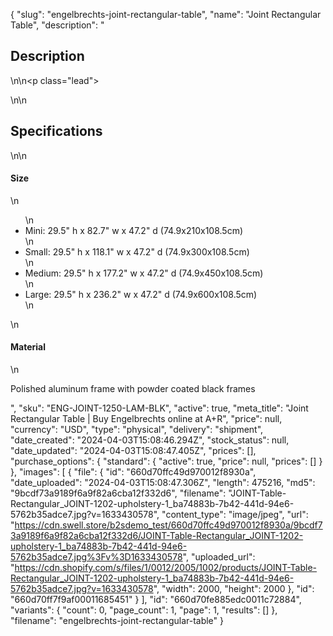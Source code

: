 {
  "slug": "engelbrechts-joint-rectangular-table",
  "name": "Joint Rectangular Table",
  "description": "<h2>Description</h2>\n<!-- split -->\n<p class=\"lead\"> </p>\n<!-- split -->\n<h2>Specifications</h2>\n<!-- split -->\n<h4>Size</h4>\n<ul>\n<li>Mini: 29.5\" h x 82.7\" w x 47.2\" d (74.9x210x108.5cm)</li>\n<li>Small: 29.5\" h x 118.1\" w x 47.2\" d (74.9x300x108.5cm)</li>\n<li>Medium: 29.5\" h x 177.2\" w x 47.2\" d (74.9x450x108.5cm)</li>\n<li>Large: 29.5\" h x 236.2\" w x 47.2\" d (74.9x600x108.5cm)</li>\n</ul>\n<h4>Material</h4>\n<p>Polished aluminum frame with powder coated black frames</p>",
  "sku": "ENG-JOINT-1250-LAM-BLK",
  "active": true,
  "meta_title": "Joint Rectangular Table | Buy Engelbrechts online at A+R",
  "price": null,
  "currency": "USD",
  "type": "physical",
  "delivery": "shipment",
  "date_created": "2024-04-03T15:08:46.294Z",
  "stock_status": null,
  "date_updated": "2024-04-03T15:08:47.405Z",
  "prices": [],
  "purchase_options": {
    "standard": {
      "active": true,
      "price": null,
      "prices": []
    }
  },
  "images": [
    {
      "file": {
        "id": "660d70ffc49d970012f8930a",
        "date_uploaded": "2024-04-03T15:08:47.306Z",
        "length": 475216,
        "md5": "9bcdf73a9189f6a9f82a6cba12f332d6",
        "filename": "JOINT-Table-Rectangular_JOINT-1202-upholstery-1_ba74883b-7b42-441d-94e6-5762b35adce7.jpg?v=1633430578",
        "content_type": "image/jpeg",
        "url": "https://cdn.swell.store/b2sdemo_test/660d70ffc49d970012f8930a/9bcdf73a9189f6a9f82a6cba12f332d6/JOINT-Table-Rectangular_JOINT-1202-upholstery-1_ba74883b-7b42-441d-94e6-5762b35adce7.jpg%3Fv%3D1633430578",
        "uploaded_url": "https://cdn.shopify.com/s/files/1/0012/2005/1002/products/JOINT-Table-Rectangular_JOINT-1202-upholstery-1_ba74883b-7b42-441d-94e6-5762b35adce7.jpg?v=1633430578",
        "width": 2000,
        "height": 2000
      },
      "id": "660d70ff7f9af00011685451"
    }
  ],
  "id": "660d70fe885edc0011c72884",
  "variants": {
    "count": 0,
    "page_count": 1,
    "page": 1,
    "results": []
  },
  "filename": "engelbrechts-joint-rectangular-table"
}